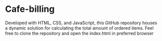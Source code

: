 # Cafe-billing
Developed with HTML, CSS, and JavaScript, this GitHub repository houses a dynamic solution for calculating the total amount of ordered items.
Feel free to clone the repository and open the index.html in preferred browser

